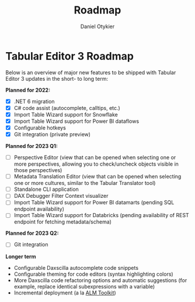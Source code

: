 ﻿---
uid: roadmap
title: Roadmap
author: Daniel Otykier
updated: 2021-09-08
---
# Tabular Editor 3 Roadmap

Below is an overview of major new features to be shipped with Tabular Editor 3 updates in the short- to long term:

**Planned for 2022:**
- &#9746; .NET 6 migration
- &#9746; C# code assist (autocomplete, calltips, etc.)
- &#9746; Import Table Wizard support for Snowflake
- &#9746; Import Table Wizard support for Power BI dataflows
- &#9746; Configurable hotkeys
- &#9746; Git integration (private preview)

**Planned for 2023 Q1:**
- &#9744; Perspective Editor (view that can be opened when selecting one or more perspectives, allowing you to check/uncheck objects visible in those perspectives)
- &#9744; Metadata Translation Editor (view that can be opened when selecting one or more cultures, similar to the Tabular Translator tool)
- &#9744; Standalone CLI application
- &#9744; DAX Debugger Filter Context visualizer
- &#9744; Import Table Wizard support for Power BI datamarts (pending SQL endpoint availability)
- &#9744; Import Table Wizard support for Databricks (pending availability of REST endpoint for fetching metadata/schema)

**Planned for 2023 Q2:**
- &#9744; Git integration

**Longer term**
- Configurable Daxscilla autocomplete code snippets
- Configurable theming for code editors (syntax highlighting colors)
- More Daxscilla code refactoring options and automatic suggestions (for example, replace identical subexpressions with 
a variable)
- Incremental deployment (a la [ALM Toolkit](http://alm-toolkit.com/))

